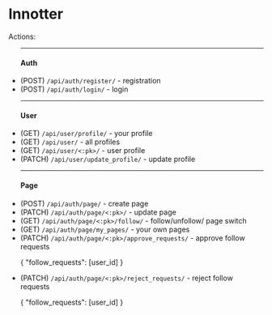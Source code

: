 <h1>Innotter</h1>
<p>Actions:</p>
<ul>
    <hr>
    <h4>Auth</h4>
    <li> (POST) <code>/api/auth/register/</code> - registration</li>
    <li> (POST) <code>/api/auth/login/</code> - login</li>
    <hr>
    <h4>User</h4>
    <li>(GET) <code>/api/user/profile/</code> - your profile</li>
    <li>(GET) <code>/api/user/</code> - all profiles</li>
    <li>(GET) <code>/api/user/<:pk>/</code> - user profile</li>
    <li>(PATCH) <code>/api/user/update_profile/</code> - update profile</li>
    <hr>
    <h4>Page</h4>
    <li> (POST) <code>/api/auth/page/</code> - create page</li>
    <li> (PATCH) <code>/api/auth/page/<:pk>/</code> - update page</li>
    <li> (GET) <code>/api/auth/page/<:pk>/follow/</code> - follow/unfollow/ page switch</li>
    <li> (GET) <code>/api/auth/page/my_pages/</code> - your own pages</li>
    <li> (PATCH) <code>/api/auth/page/<:pk>/approve_requests/</code> - approve follow requests
    <p>{
    "follow_requests": [user_id]
    }</p><li> (PATCH) <code>/api/auth/page/<:pk>/reject_requests/</code> - reject follow requests
    <p>{
    "follow_requests": [user_id]
    }</p>
</li>
    
</ul>